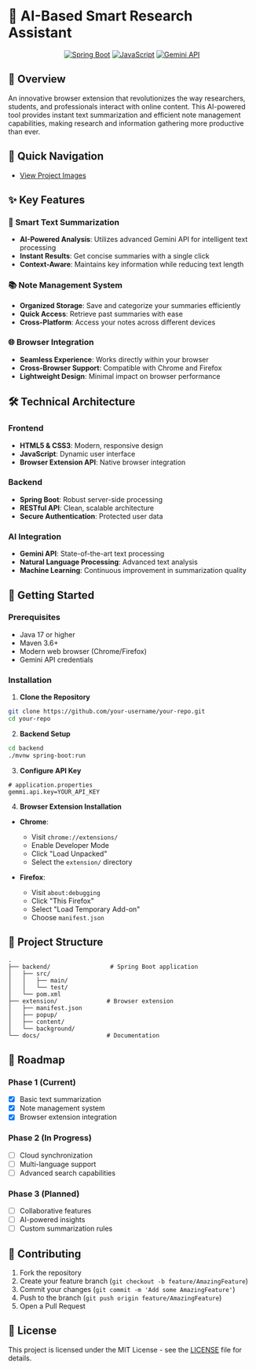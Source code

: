 # 🤖 AI-Based Smart Research Assistant

<div align="center">

[![Spring Boot](https://img.shields.io/badge/Spring_Boot-6DB33F?style=for-the-badge&logo=spring-boot&logoColor=white)](https://spring.io/projects/spring-boot)
[![JavaScript](https://img.shields.io/badge/JavaScript-F7DF1E?style=for-the-badge&logo=javascript&logoColor=black)](https://developer.mozilla.org/en-US/docs/Web/JavaScript)
[![Gemini API](https://img.shields.io/badge/Gemini_API-4285F4?style=for-the-badge&logo=google&logoColor=white)](https://ai.google.dev/)

</div>

## 📝 Overview

An innovative browser extension that revolutionizes the way researchers, students, and professionals interact with online content. This AI-powered tool provides instant text summarization and efficient note management capabilities, making research and information gathering more productive than ever.

## 📂 Quick Navigation
- [View Project Images](Images/)

## ✨ Key Features

### 🎯 Smart Text Summarization
- **AI-Powered Analysis**: Utilizes advanced Gemini API for intelligent text processing
- **Instant Results**: Get concise summaries with a single click
- **Context-Aware**: Maintains key information while reducing text length

### 📚 Note Management System
- **Organized Storage**: Save and categorize your summaries efficiently
- **Quick Access**: Retrieve past summaries with ease
- **Cross-Platform**: Access your notes across different devices

### 🌐 Browser Integration
- **Seamless Experience**: Works directly within your browser
- **Cross-Browser Support**: Compatible with Chrome and Firefox
- **Lightweight Design**: Minimal impact on browser performance

## 🛠️ Technical Architecture

### Frontend
- **HTML5 & CSS3**: Modern, responsive design
- **JavaScript**: Dynamic user interface
- **Browser Extension API**: Native browser integration

### Backend
- **Spring Boot**: Robust server-side processing
- **RESTful API**: Clean, scalable architecture
- **Secure Authentication**: Protected user data

### AI Integration
- **Gemini API**: State-of-the-art text processing
- **Natural Language Processing**: Advanced text analysis
- **Machine Learning**: Continuous improvement in summarization quality

## 🚀 Getting Started

### Prerequisites
- Java 17 or higher
- Maven 3.6+
- Modern web browser (Chrome/Firefox)
- Gemini API credentials

### Installation

1. **Clone the Repository**
```bash
git clone https://github.com/your-username/your-repo.git
cd your-repo
```

2. **Backend Setup**
```bash
cd backend
./mvnw spring-boot:run
```

3. **Configure API Key**
```properties
# application.properties
gemmi.api.key=YOUR_API_KEY
```

4. **Browser Extension Installation**
- **Chrome**: 
  - Visit `chrome://extensions/`
  - Enable Developer Mode
  - Click "Load Unpacked"
  - Select the `extension/` directory

- **Firefox**:
  - Visit `about:debugging`
  - Click "This Firefox"
  - Select "Load Temporary Add-on"
  - Choose `manifest.json`

## 📁 Project Structure
```
.
├── backend/                 # Spring Boot application
│   ├── src/
│   │   ├── main/
│   │   └── test/
│   └── pom.xml
├── extension/              # Browser extension
│   ├── manifest.json
│   ├── popup/
│   ├── content/
│   └── background/
└── docs/                   # Documentation
```

## 🔮 Roadmap

### Phase 1 (Current)
- [x] Basic text summarization
- [x] Note management system
- [x] Browser extension integration

### Phase 2 (In Progress)
- [ ] Cloud synchronization
- [ ] Multi-language support
- [ ] Advanced search capabilities

### Phase 3 (Planned)
- [ ] Collaborative features
- [ ] AI-powered insights
- [ ] Custom summarization rules

## 🤝 Contributing

1. Fork the repository
2. Create your feature branch (`git checkout -b feature/AmazingFeature`)
3. Commit your changes (`git commit -m 'Add some AmazingFeature'`)
4. Push to the branch (`git push origin feature/AmazingFeature`)
5. Open a Pull Request

## 📄 License

This project is licensed under the MIT License - see the [LICENSE](LICENSE) file for details.